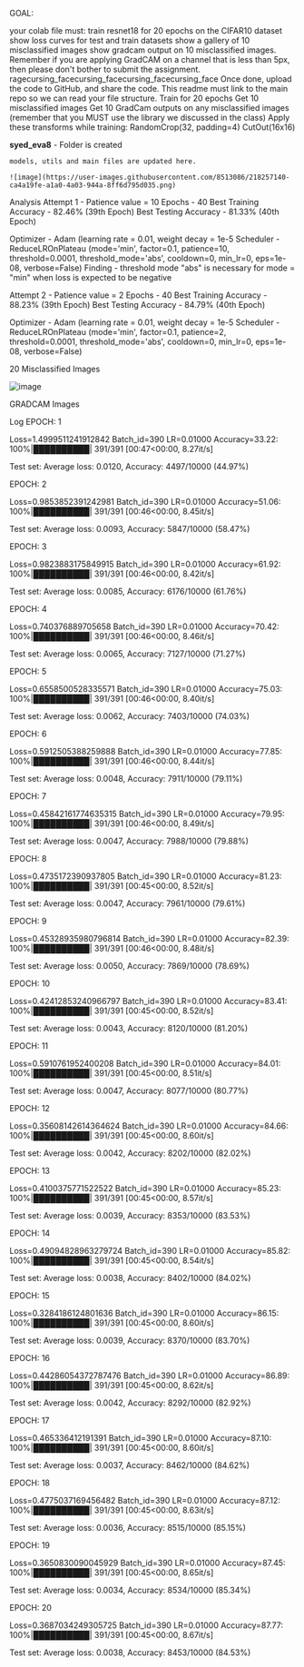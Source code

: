 GOAL:

your colab file must: train resnet18 for 20 epochs on the CIFAR10 dataset show loss curves for test and train datasets show a gallery of 10 misclassified images show gradcam output on 10 misclassified images. Remember if you are applying GradCAM on a channel that is less than 5px, then please don't bother to submit the assignment. ragecursing_facecursing_facecursing_facecursing_face Once done, upload the code to GitHub, and share the code. This readme must link to the main repo so we can read your file structure. Train for 20 epochs Get 10 misclassified images Get 10 GradCam outputs on any misclassified images (remember that you MUST use the library we discussed in the class) Apply these transforms while training: RandomCrop(32, padding=4) CutOut(16x16)

**syed_eva8** - Folder is created

    models, utils and main files are updated here.
    
    ![image](https://user-images.githubusercontent.com/8513086/218257140-ca4a19fe-a1a0-4a03-944a-8ff6d795d035.png)

Analysis
Attempt 1 - Patience value = 10
Epochs - 40
Best Training Accuracy - 82.46% (39th Epoch)
Best Testing Accuracy - 81.33% (40th Epoch)

Optimizer - Adam (learning rate = 0.01, weight decay = 1e-5
Scheduler - ReduceLROnPlateau (mode='min', factor=0.1, patience=10, threshold=0.0001, threshold_mode='abs', cooldown=0, min_lr=0, eps=1e-08, verbose=False)
Finding - threshold mode "abs" is necessary for mode = "min" when loss is expected to be negative

Attempt 2 - Patience value = 2
Epochs - 40
Best Training Accuracy - 88.23% (39th Epoch)
Best Testing Accuracy - 84.79% (40th Epoch)

Optimizer - Adam (learning rate = 0.01, weight decay = 1e-5
Scheduler - ReduceLROnPlateau (mode='min', factor=0.1, patience=2, threshold=0.0001, threshold_mode='abs', cooldown=0, min_lr=0, eps=1e-08, verbose=False)

20 Misclassified Images

![image](https://user-images.githubusercontent.com/8513086/218257153-7ecf40f8-0e39-481f-b7c0-a6755fbeedc7.png)

GRADCAM Images






Log
EPOCH: 1

Loss=1.4999511241912842 Batch_id=390 LR=0.01000 Accuracy=33.22: 100%|██████████| 391/391 [00:47<00:00,  8.27it/s]

Test set: Average loss: 0.0120, Accuracy: 4497/10000 (44.97%)

EPOCH: 2

Loss=0.9853852391242981 Batch_id=390 LR=0.01000 Accuracy=51.06: 100%|██████████| 391/391 [00:46<00:00,  8.45it/s]

Test set: Average loss: 0.0093, Accuracy: 5847/10000 (58.47%)

EPOCH: 3

Loss=0.9823883175849915 Batch_id=390 LR=0.01000 Accuracy=61.92: 100%|██████████| 391/391 [00:46<00:00,  8.42it/s]

Test set: Average loss: 0.0085, Accuracy: 6176/10000 (61.76%)

EPOCH: 4

Loss=0.740376889705658 Batch_id=390 LR=0.01000 Accuracy=70.42: 100%|██████████| 391/391 [00:46<00:00,  8.46it/s]

Test set: Average loss: 0.0065, Accuracy: 7127/10000 (71.27%)

EPOCH: 5

Loss=0.6558500528335571 Batch_id=390 LR=0.01000 Accuracy=75.03: 100%|██████████| 391/391 [00:46<00:00,  8.40it/s]

Test set: Average loss: 0.0062, Accuracy: 7403/10000 (74.03%)

EPOCH: 6

Loss=0.5912505388259888 Batch_id=390 LR=0.01000 Accuracy=77.85: 100%|██████████| 391/391 [00:46<00:00,  8.44it/s]

Test set: Average loss: 0.0048, Accuracy: 7911/10000 (79.11%)

EPOCH: 7

Loss=0.45842161774635315 Batch_id=390 LR=0.01000 Accuracy=79.95: 100%|██████████| 391/391 [00:46<00:00,  8.49it/s]

Test set: Average loss: 0.0047, Accuracy: 7988/10000 (79.88%)

EPOCH: 8

Loss=0.4735172390937805 Batch_id=390 LR=0.01000 Accuracy=81.23: 100%|██████████| 391/391 [00:45<00:00,  8.52it/s]

Test set: Average loss: 0.0047, Accuracy: 7961/10000 (79.61%)

EPOCH: 9

Loss=0.45328935980796814 Batch_id=390 LR=0.01000 Accuracy=82.39: 100%|██████████| 391/391 [00:46<00:00,  8.48it/s]

Test set: Average loss: 0.0050, Accuracy: 7869/10000 (78.69%)

EPOCH: 10

Loss=0.42412853240966797 Batch_id=390 LR=0.01000 Accuracy=83.41: 100%|██████████| 391/391 [00:45<00:00,  8.52it/s]

Test set: Average loss: 0.0043, Accuracy: 8120/10000 (81.20%)

EPOCH: 11

Loss=0.5910761952400208 Batch_id=390 LR=0.01000 Accuracy=84.01: 100%|██████████| 391/391 [00:45<00:00,  8.51it/s]

Test set: Average loss: 0.0047, Accuracy: 8077/10000 (80.77%)

EPOCH: 12

Loss=0.35608142614364624 Batch_id=390 LR=0.01000 Accuracy=84.66: 100%|██████████| 391/391 [00:45<00:00,  8.60it/s]

Test set: Average loss: 0.0042, Accuracy: 8202/10000 (82.02%)

EPOCH: 13

Loss=0.4100375771522522 Batch_id=390 LR=0.01000 Accuracy=85.23: 100%|██████████| 391/391 [00:45<00:00,  8.57it/s]

Test set: Average loss: 0.0039, Accuracy: 8353/10000 (83.53%)

EPOCH: 14

Loss=0.49094828963279724 Batch_id=390 LR=0.01000 Accuracy=85.82: 100%|██████████| 391/391 [00:45<00:00,  8.54it/s]

Test set: Average loss: 0.0038, Accuracy: 8402/10000 (84.02%)

EPOCH: 15

Loss=0.3284186124801636 Batch_id=390 LR=0.01000 Accuracy=86.15: 100%|██████████| 391/391 [00:45<00:00,  8.60it/s]

Test set: Average loss: 0.0039, Accuracy: 8370/10000 (83.70%)

EPOCH: 16

Loss=0.44286054372787476 Batch_id=390 LR=0.01000 Accuracy=86.89: 100%|██████████| 391/391 [00:45<00:00,  8.62it/s]

Test set: Average loss: 0.0042, Accuracy: 8292/10000 (82.92%)

EPOCH: 17

Loss=0.465336412191391 Batch_id=390 LR=0.01000 Accuracy=87.10: 100%|██████████| 391/391 [00:45<00:00,  8.60it/s]

Test set: Average loss: 0.0037, Accuracy: 8462/10000 (84.62%)

EPOCH: 18

Loss=0.4775037169456482 Batch_id=390 LR=0.01000 Accuracy=87.12: 100%|██████████| 391/391 [00:45<00:00,  8.63it/s]

Test set: Average loss: 0.0036, Accuracy: 8515/10000 (85.15%)

EPOCH: 19

Loss=0.3650830090045929 Batch_id=390 LR=0.01000 Accuracy=87.45: 100%|██████████| 391/391 [00:45<00:00,  8.65it/s]

Test set: Average loss: 0.0034, Accuracy: 8534/10000 (85.34%)

EPOCH: 20

Loss=0.3687034249305725 Batch_id=390 LR=0.01000 Accuracy=87.77: 100%|██████████| 391/391 [00:45<00:00,  8.67it/s]

Test set: Average loss: 0.0038, Accuracy: 8453/10000 (84.53%)
